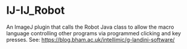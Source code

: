 # IJ-IJ_Robot
An ImageJ plugin that calls the Robot Java class to allow the macro language controlling other programs via programmed clicking and key presses.
See: https://blog.bham.ac.uk/intellimic/g-landini-software/
